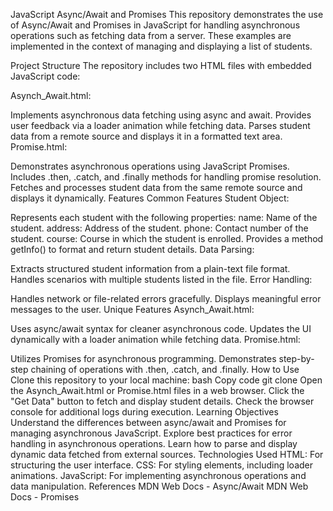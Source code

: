 JavaScript Async/Await and Promises
This repository demonstrates the use of Async/Await and Promises in JavaScript for handling asynchronous operations such as fetching data from a server. These examples are implemented in the context of managing and displaying a list of students.

Project Structure
The repository includes two HTML files with embedded JavaScript code:

Asynch_Await.html:

Implements asynchronous data fetching using async and await.
Provides user feedback via a loader animation while fetching data.
Parses student data from a remote source and displays it in a formatted text area.
Promise.html:

Demonstrates asynchronous operations using JavaScript Promises.
Includes .then, .catch, and .finally methods for handling promise resolution.
Fetches and processes student data from the same remote source and displays it dynamically.
Features
Common Features
Student Object:

Represents each student with the following properties:
name: Name of the student.
address: Address of the student.
phone: Contact number of the student.
course: Course in which the student is enrolled.
Provides a method getInfo() to format and return student details.
Data Parsing:

Extracts structured student information from a plain-text file format.
Handles scenarios with multiple students listed in the file.
Error Handling:

Handles network or file-related errors gracefully.
Displays meaningful error messages to the user.
Unique Features
Asynch_Await.html:

Uses async/await syntax for cleaner asynchronous code.
Updates the UI dynamically with a loader animation while fetching data.
Promise.html:

Utilizes Promises for asynchronous programming.
Demonstrates step-by-step chaining of operations with .then, .catch, and .finally.
How to Use
Clone this repository to your local machine:
bash
Copy code
git clone <repository-url>
Open the Asynch_Await.html or Promise.html files in a web browser.
Click the "Get Data" button to fetch and display student details.
Check the browser console for additional logs during execution.
Learning Objectives
Understand the differences between async/await and Promises for managing asynchronous JavaScript.
Explore best practices for error handling in asynchronous operations.
Learn how to parse and display dynamic data fetched from external sources.
Technologies Used
HTML: For structuring the user interface.
CSS: For styling elements, including loader animations.
JavaScript: For implementing asynchronous operations and data manipulation.
References
MDN Web Docs - Async/Await
MDN Web Docs - Promises
